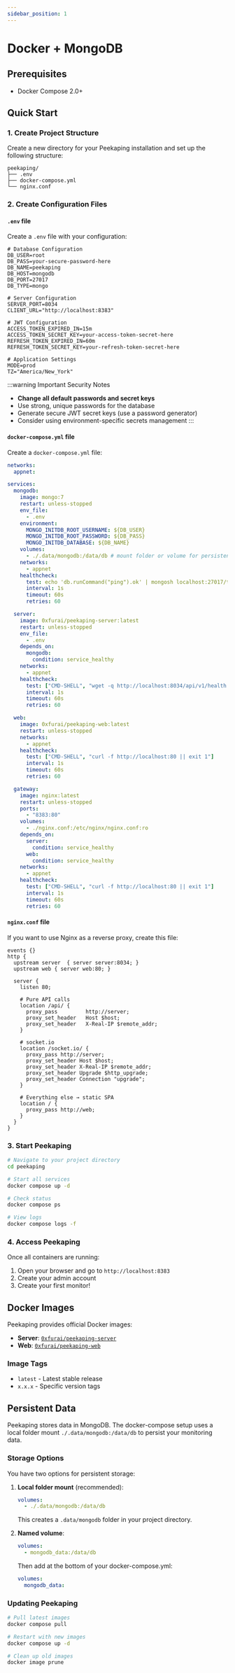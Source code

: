 ```yaml
---
sidebar_position: 1
---
```


# Docker + MongoDB

## Prerequisites

- Docker Compose 2.0+

## Quick Start

### 1. Create Project Structure

Create a new directory for your Peekaping installation and set up the following structure:

```
peekaping/
├── .env
├── docker-compose.yml
└── nginx.conf
```

### 2. Create Configuration Files

#### `.env` file

Create a `.env` file with your configuration:

```env
# Database Configuration
DB_USER=root
DB_PASS=your-secure-password-here
DB_NAME=peekaping
DB_HOST=mongodb
DB_PORT=27017
DB_TYPE=mongo

# Server Configuration
SERVER_PORT=8034
CLIENT_URL="http://localhost:8383"

# JWT Configuration
ACCESS_TOKEN_EXPIRED_IN=15m
ACCESS_TOKEN_SECRET_KEY=your-access-token-secret-here
REFRESH_TOKEN_EXPIRED_IN=60m
REFRESH_TOKEN_SECRET_KEY=your-refresh-token-secret-here

# Application Settings
MODE=prod
TZ="America/New_York"
```
:::warning Important Security Notes
- **Change all default passwords and secret keys**
- Use strong, unique passwords for the database
- Generate secure JWT secret keys (use a password generator)
- Consider using environment-specific secrets management
:::

#### `docker-compose.yml` file

Create a `docker-compose.yml` file:

```yaml
networks:
  appnet:

services:
  mongodb:
    image: mongo:7
    restart: unless-stopped
    env_file:
      - .env
    environment:
      MONGO_INITDB_ROOT_USERNAME: ${DB_USER}
      MONGO_INITDB_ROOT_PASSWORD: ${DB_PASS}
      MONGO_INITDB_DATABASE: ${DB_NAME}
    volumes:
      - ./.data/mongodb:/data/db # mount folder or volume for persistent data
    networks:
      - appnet
    healthcheck:
      test: echo 'db.runCommand("ping").ok' | mongosh localhost:27017/test --quiet
      interval: 1s
      timeout: 60s
      retries: 60

  server:
    image: 0xfurai/peekaping-server:latest
    restart: unless-stopped
    env_file:
      - .env
    depends_on:
      mongodb:
        condition: service_healthy
    networks:
      - appnet
    healthcheck:
      test: ["CMD-SHELL", "wget -q http://localhost:8034/api/v1/health || exit 1"]
      interval: 1s
      timeout: 60s
      retries: 60

  web:
    image: 0xfurai/peekaping-web:latest
    restart: unless-stopped
    networks:
      - appnet
    healthcheck:
      test: ["CMD-SHELL", "curl -f http://localhost:80 || exit 1"]
      interval: 1s
      timeout: 60s
      retries: 60

  gateway:
    image: nginx:latest
    restart: unless-stopped
    ports:
      - "8383:80"
    volumes:
      - ./nginx.conf:/etc/nginx/nginx.conf:ro
    depends_on:
      server:
        condition: service_healthy
      web:
        condition: service_healthy
    networks:
      - appnet
    healthcheck:
      test: ["CMD-SHELL", "curl -f http://localhost:80 || exit 1"]
      interval: 1s
      timeout: 60s
      retries: 60
```


#### `nginx.conf` file

If you want to use Nginx as a reverse proxy, create this file:

```nginx
events {}
http {
  upstream server  { server server:8034; }
  upstream web { server web:80; }

  server {
    listen 80;

    # Pure API calls
    location /api/ {
      proxy_pass         http://server;
      proxy_set_header   Host $host;
      proxy_set_header   X-Real-IP $remote_addr;
    }

    # socket.io
    location /socket.io/ {
      proxy_pass http://server;
      proxy_set_header Host $host;
      proxy_set_header X-Real-IP $remote_addr;
      proxy_set_header Upgrade $http_upgrade;
      proxy_set_header Connection "upgrade";
    }

    # Everything else → static SPA
    location / {
      proxy_pass http://web;
    }
  }
}
```



### 3. Start Peekaping

```bash
# Navigate to your project directory
cd peekaping

# Start all services
docker compose up -d

# Check status
docker compose ps

# View logs
docker compose logs -f
```

### 4. Access Peekaping

Once all containers are running:

1. Open your browser and go to `http://localhost:8383`
2. Create your admin account
3. Create your first monitor!

## Docker Images

Peekaping provides official Docker images:

- **Server**: [`0xfurai/peekaping-server`](https://hub.docker.com/r/0xfurai/peekaping-server)
- **Web**: [`0xfurai/peekaping-web`](https://hub.docker.com/r/0xfurai/peekaping-web)

### Image Tags

- `latest` - Latest stable release
- `x.x.x` - Specific version tags

## Persistent Data

Peekaping stores data in MongoDB. The docker-compose setup uses a local folder mount `./.data/mongodb:/data/db` to persist your monitoring data.

### Storage Options

You have two options for persistent storage:

1. **Local folder mount** (recommended):
   ```yaml
   volumes:
     - ./.data/mongodb:/data/db
   ```
   This creates a `.data/mongodb` folder in your project directory.

2. **Named volume**:
   ```yaml
   volumes:
     - mongodb_data:/data/db
   ```
   Then add at the bottom of your docker-compose.yml:
   ```yaml
   volumes:
     mongodb_data:
   ```


### Updating Peekaping

```bash
# Pull latest images
docker compose pull

# Restart with new images
docker compose up -d

# Clean up old images
docker image prune
```
